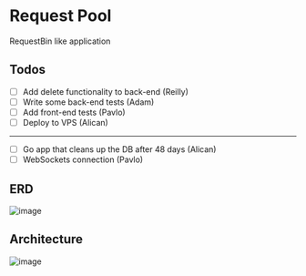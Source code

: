 # Request Pool

RequestBin like application

## Todos
- [ ]  Add delete functionality to back-end (Reilly)
- [ ]  Write some back-end tests (Adam)
- [ ]  Add front-end tests (Pavlo)
- [ ]  Deploy to VPS (Alican)
-----
- [ ]  Go app that cleans up the DB after 48 days (Alican)
- [ ]  WebSockets connection (Pavlo)

## ERD

![image](https://user-images.githubusercontent.com/14999320/152019964-28a79517-bcc6-488c-9a61-aecd6f9a13c0.png)

## Architecture

![image](https://user-images.githubusercontent.com/14999320/152020009-2ff5b893-9364-4950-b6bb-971d2ec666a1.png)
